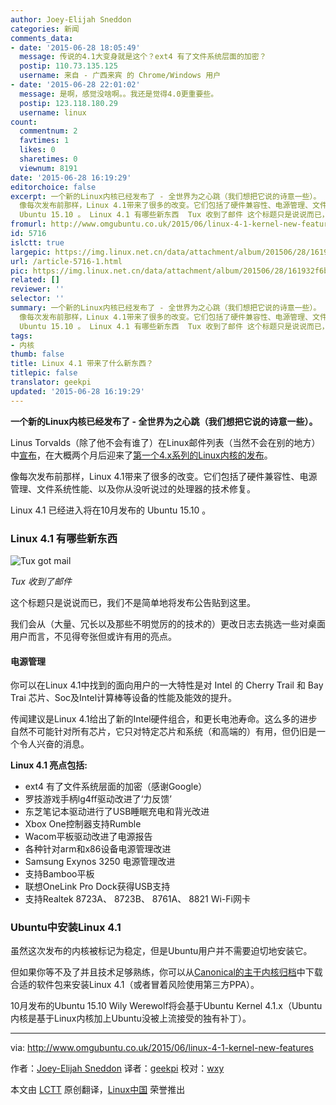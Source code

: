 ```yaml
---
author: Joey-Elijah Sneddon
categories: 新闻
comments_data:
- date: '2015-06-28 18:05:49'
  message: 传说的4.1大变身就是这个？ext4 有了文件系统层面的加密？
  postip: 110.73.135.125
  username: 来自 - 广西来宾 的 Chrome/Windows 用户
- date: '2015-06-28 22:01:02'
  message: 是啊，感觉没啥啊。。我还是觉得4.0更重要些。
  postip: 123.118.180.29
  username: linux
count:
  commentnum: 2
  favtimes: 1
  likes: 0
  sharetimes: 0
  viewnum: 8191
date: '2015-06-28 16:19:29'
editorchoice: false
excerpt: 一个新的Linux内核已经发布了 - 全世界为之心跳（我们想把它说的诗意一些）。 Linus Torvalds（除了他不会有谁了）在Linux邮件列表（当然不会在别的地方）中宣布，在大概两个月后迎来了第一个4.x系列的Linux内核的发布。
  像每次发布前那样，Linux 4.1带来了很多的改变。它们包括了硬件兼容性、电源管理、文件系统性能、以及你从没听说过的处理器的技术修复。 Linux 4.1 已经进入将在10月发布的
  Ubuntu 15.10 。 Linux 4.1 有哪些新东西  Tux 收到了邮件 这个标题只是说说而已，我们不是简单地将发布公告贴到这里。 我们会从（大量、冗长以
fromurl: http://www.omgubuntu.co.uk/2015/06/linux-4-1-kernel-new-features
id: 5716
islctt: true
largepic: https://img.linux.net.cn/data/attachment/album/201506/28/161932f6bf9pld6ql3fdau.jpg
url: /article-5716-1.html
pic: https://img.linux.net.cn/data/attachment/album/201506/28/161932f6bf9pld6ql3fdau.jpg.thumb.jpg
related: []
reviewer: ''
selector: ''
summary: 一个新的Linux内核已经发布了 - 全世界为之心跳（我们想把它说的诗意一些）。 Linus Torvalds（除了他不会有谁了）在Linux邮件列表（当然不会在别的地方）中宣布，在大概两个月后迎来了第一个4.x系列的Linux内核的发布。
  像每次发布前那样，Linux 4.1带来了很多的改变。它们包括了硬件兼容性、电源管理、文件系统性能、以及你从没听说过的处理器的技术修复。 Linux 4.1 已经进入将在10月发布的
  Ubuntu 15.10 。 Linux 4.1 有哪些新东西  Tux 收到了邮件 这个标题只是说说而已，我们不是简单地将发布公告贴到这里。 我们会从（大量、冗长以
tags:
- 内核
thumb: false
title: Linux 4.1 带来了什么新东西？
titlepic: false
translator: geekpi
updated: '2015-06-28 16:19:29'
---
```


**一个新的Linux内核已经发布了 - 全世界为之心跳（我们想把它说的诗意一些）。**


Linus Torvalds（除了他不会有谁了）在Linux邮件列表（当然不会在别的地方）中[宣布](https://lkml.org/lkml/2015/6/22/8)，在大概两个月后迎来了[第一个4.x系列的Linux内核的发布](http://www.omgubuntu.co.uk/2015/04/linux-kernel-4-0-new-features)。


像每次发布前那样，Linux 4.1带来了很多的改变。它们包括了硬件兼容性、电源管理、文件系统性能、以及你从没听说过的处理器的技术修复。


Linux 4.1 已经进入将在10月发布的 Ubuntu 15.10 。


### Linux 4.1 有哪些新东西


![Tux got mail](/data/attachment/album/201506/28/161932f6bf9pld6ql3fdau.jpg)


*Tux 收到了邮件*


这个标题只是说说而已，我们不是简单地将发布公告贴到这里。


我们会从（大量、冗长以及那些不明觉厉的的技术的）更改日志去挑选一些对桌面用户而言，不见得夸张但或许有用的亮点。


#### 电源管理


你可以在Linux 4.1中找到的面向用户的一大特性是对 Intel 的 Cherry Trail 和 Bay Trai 芯片、Soc及Intel计算棒等设备的性能及能效的提升。


传闻建议是Linux 4.1给出了新的Intel硬件组合，和更长电池寿命。这么多的进步自然不可能针对所有芯片，它只对特定芯片和系统（和高端的）有用，但仍旧是一个令人兴奋的消息。


**Linux 4.1 亮点包括:**


* ext4 有了文件系统层面的加密（感谢Google）
* 罗技游戏手柄lg4ff驱动改进了‘力反馈’
* 东芝笔记本驱动进行了USB睡眠充电和背光改进
* Xbox One控制器支持Rumble
* Wacom平板驱动改进了电源报告
* 各种针对arm和x86设备电源管理改进
* Samsung Exynos 3250 电源管理改进
* 支持Bamboo平板
* 联想OneLink Pro Dock获得USB支持
* 支持Realtek 8723A、 8723B、 8761A、 8821 Wi-Fi网卡


### Ubuntu中安装Linux 4.1


虽然这次发布的内核被标记为稳定，但是Ubuntu用户并不需要迫切地安装它。


但如果你等不及了并且技术足够熟练，你可以从[Canonical的主干内核归档](http://kernel.ubuntu.com/%7Ekernel-ppa/mainline/?C=N;O=D)中下载合适的软件包来安装Linux 4.1（或者冒着风险使用第三方PPA）。


10月发布的Ubuntu 15.10 Wily Werewolf将会基于Ubuntu Kernel 4.1.x（Ubuntu内核是基于Linux内核加上Ubuntu没被上流接受的独有补丁）。




---


via: <http://www.omgubuntu.co.uk/2015/06/linux-4-1-kernel-new-features>


作者：[Joey-Elijah Sneddon](https://plus.google.com/117485690627814051450/?rel=author) 译者：[geekpi](https://github.com/geekpi) 校对：[wxy](https://github.com/wxy)


本文由 [LCTT](https://github.com/LCTT/TranslateProject) 原创翻译，[Linux中国](https://linux.cn/) 荣誉推出